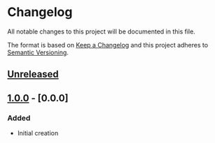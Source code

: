 # Changelog
All notable changes to this project will be documented in this file.

The format is based on [Keep a Changelog](http://keepachangelog.com/en/1.0.0/)
and this project adheres to [Semantic Versioning](http://semver.org/spec/v2.0.0.html).

## [Unreleased]

## [1.0.0] - [0.0.0]
### Added
- Initial creation

[Unreleased]: https://github.com/xmidt-org/libmetriks/compare/1.0.0...HEAD
[1.0.0]: https://github.com/xmidt-org/libmetriks/compare/0.0.0...1.0.0

